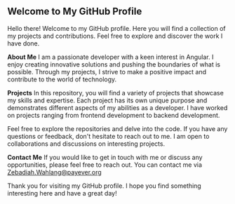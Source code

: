 ## Welcome to My GitHub Profile
Hello there! Welcome to my GitHub profile. Here you will find a collection of my projects and contributions. Feel free to explore and discover the work I have done.

**About Me**
I am a passionate developer with a keen interest in Angular. I enjoy creating innovative solutions and pushing the boundaries of what is possible. Through my projects, I strive to make a positive impact and contribute to the world of technology.

**Projects**
In this repository, you will find a variety of projects that showcase my skills and expertise. Each project has its own unique purpose and demonstrates different aspects of my abilities as a developer. I have worked on projects ranging from frontend development to backend development.

Feel free to explore the repositories and delve into the code. If you have any questions or feedback, don't hesitate to reach out to me. I am open to collaborations and discussions on interesting projects.

**Contact Me**
If you would like to get in touch with me or discuss any opportunities, please feel free to reach out. You can contact me via Zebadiah.Wahlang@payever.org

Thank you for visiting my GitHub profile. I hope you find something interesting here and have a great day!
